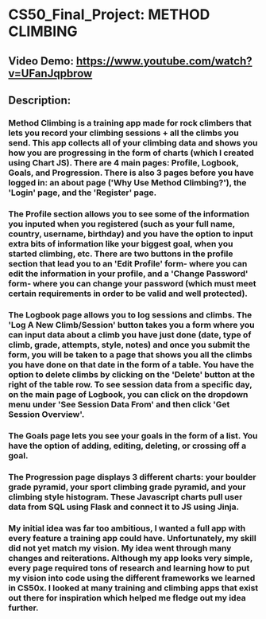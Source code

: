 # CS50_Final_Project: METHOD CLIMBING
## Video Demo: https://www.youtube.com/watch?v=UFanJqpbrow
## Description:

### Method Climbing is a training app made for rock climbers that lets you record your climbing sessions + all the climbs you send. This app collects all of your climbing data and shows you how you are progressing in the form of charts (which I created using Chart JS). There are 4 main pages: Profile, Logbook, Goals, and Progression. There is also 3 pages before you have logged in: an about page ('Why Use Method Climbing?'), the 'Login' page, and the 'Register' page.

### The Profile section allows you to see some of the information you inputed when you registered (such as your full name, country, username, birthday) and you have the option to input extra bits of information like your biggest goal, when you started climbing, etc. There are two buttons in the profile section that lead you to an 'Edit Profile' form- where you can edit the information in your profile, and a 'Change Password' form- where you can change your password (which must meet certain requirements in order to be valid and well protected).

### The Logbook page allows you to log sessions and climbs. The 'Log A New Climb/Session' button takes you a form where you can input data about a climb you have just done (date, type of climb, grade, attempts, style, notes) and once you submit the form, you will be taken to a page that shows you all the climbs you have done on that date in the form of a table. You have the option to delete climbs by clicking on the 'Delete' button at the right of the table row. To see session data from a specific day, on the main page of Logbook, you can click on the dropdown menu under 'See Session Data From' and then click 'Get Session Overview'.

### The Goals page lets you see your goals in the form of a list. You have the option of adding, editing, deleting, or crossing off a goal.

### The Progression page displays 3 different charts: your boulder grade pyramid, your sport climbing grade pyramid, and your climbing style histogram. These Javascript charts pull user data from SQL using Flask and connect it to JS using Jinja.

### My initial idea was far too ambitious, I wanted a full app with every feature a training app could have. Unfortunately, my skill did not yet match my vision. My idea went through many changes and reiterations. Although my app looks very simple, every page required tons of research and learning how to put my vision into code using the different frameworks we learned in CS50x. I looked at many training and climbing apps that exist out there for inspiration which helped me fledge out my idea further.
